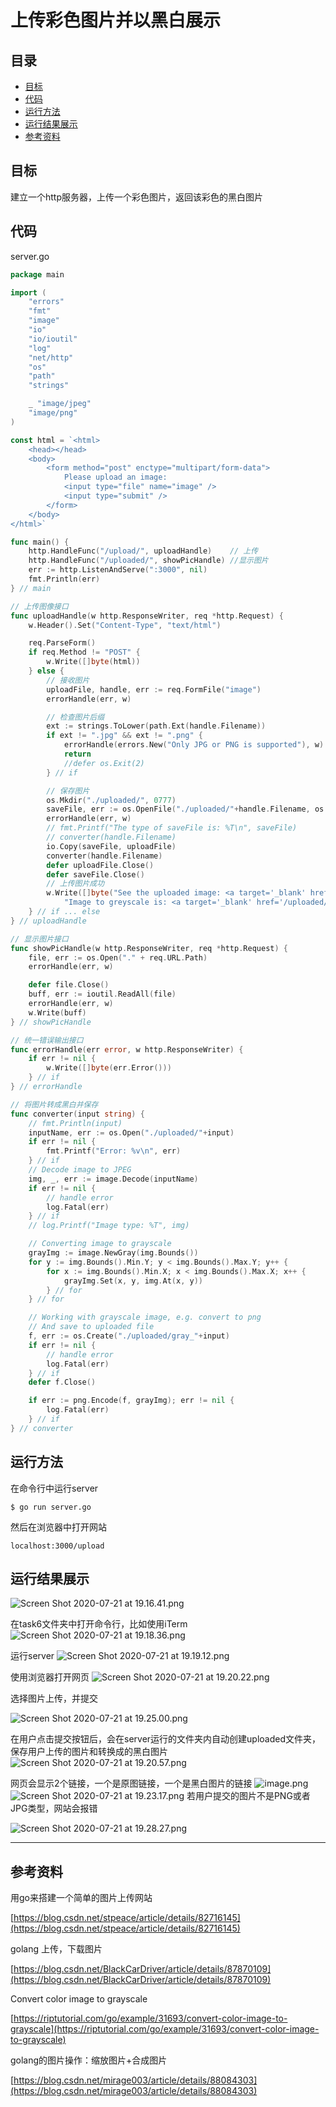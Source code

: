 # 上传彩色图片并以黑白展示
## 目录
- [目标](https://github.com/YechengChu/practice/tree/master/proj2/task6#目标)
- [代码](https://github.com/YechengChu/practice/tree/master/proj2/task6#代码)
- [运行方法](https://github.com/YechengChu/practice/tree/master/proj2/task6#运行方法)
- [运行结果展示](https://github.com/YechengChu/practice/tree/master/proj2/task6#运行结果展示)
- [参考资料](https://github.com/YechengChu/practice/tree/master/proj2/task6#参考资料)
## 目标
建立一个http服务器，上传一个彩色图片，返回该彩色的黑白图片
## 代码
server.go
```go
package main

import (
	"errors"
	"fmt"
	"image"
	"io"
	"io/ioutil"
	"log"
	"net/http"
	"os"
	"path"
	"strings"

	_ "image/jpeg"
	"image/png"
)

const html = `<html>
    <head></head>
    <body>
        <form method="post" enctype="multipart/form-data">
            Please upload an image:
            <input type="file" name="image" />
            <input type="submit" />
        </form>
    </body>
</html>`

func main() {
	http.HandleFunc("/upload/", uploadHandle)    // 上传
	http.HandleFunc("/uploaded/", showPicHandle) //显示图片
	err := http.ListenAndServe(":3000", nil)
	fmt.Println(err)
} // main

// 上传图像接口
func uploadHandle(w http.ResponseWriter, req *http.Request) {
	w.Header().Set("Content-Type", "text/html")

	req.ParseForm()
	if req.Method != "POST" {
		w.Write([]byte(html))
	} else {
		// 接收图片
		uploadFile, handle, err := req.FormFile("image")
		errorHandle(err, w)

		// 检查图片后缀
		ext := strings.ToLower(path.Ext(handle.Filename))
		if ext != ".jpg" && ext != ".png" {
			errorHandle(errors.New("Only JPG or PNG is supported"), w)
			return
			//defer os.Exit(2)
		} // if

		// 保存图片
		os.Mkdir("./uploaded/", 0777)
		saveFile, err := os.OpenFile("./uploaded/"+handle.Filename, os.O_WRONLY|os.O_CREATE, 0666)
		errorHandle(err, w)
		// fmt.Printf("The type of saveFile is: %T\n", saveFile)
		// converter(handle.Filename)
		io.Copy(saveFile, uploadFile)
		converter(handle.Filename)
		defer uploadFile.Close()
		defer saveFile.Close()
		// 上传图片成功
		w.Write([]byte("See the uploaded image: <a target='_blank' href='/uploaded/" + handle.Filename + "'>" + handle.Filename + "</a> <br>" +
			"Image to greyscale is: <a target='_blank' href='/uploaded/gray_" + handle.Filename + "'>" + "gray_" + handle.Filename))
	} // if ... else
} // uploadHandle

// 显示图片接口
func showPicHandle(w http.ResponseWriter, req *http.Request) {
	file, err := os.Open("." + req.URL.Path)
	errorHandle(err, w)

	defer file.Close()
	buff, err := ioutil.ReadAll(file)
	errorHandle(err, w)
	w.Write(buff)
} // showPicHandle

// 统一错误输出接口
func errorHandle(err error, w http.ResponseWriter) {
	if err != nil {
		w.Write([]byte(err.Error()))
	} // if
} // errorHandle

// 将图片转成黑白并保存
func converter(input string) {
	// fmt.Println(input)
	inputName, err := os.Open("./uploaded/"+input)
	if err != nil {
		fmt.Printf("Error: %v\n", err)
	} // if
	// Decode image to JPEG
	img, _, err := image.Decode(inputName)
	if err != nil {
		// handle error
		log.Fatal(err)
	} // if
	// log.Printf("Image type: %T", img)

	// Converting image to grayscale
	grayImg := image.NewGray(img.Bounds())
	for y := img.Bounds().Min.Y; y < img.Bounds().Max.Y; y++ {
		for x := img.Bounds().Min.X; x < img.Bounds().Max.X; x++ {
			grayImg.Set(x, y, img.At(x, y))
		} // for
	} // for

	// Working with grayscale image, e.g. convert to png
	// And save to uploaded file
	f, err := os.Create("./uploaded/gray_"+input)
	if err != nil {
		// handle error
		log.Fatal(err)
	} // if
	defer f.Close()

	if err := png.Encode(f, grayImg); err != nil {
		log.Fatal(err)
	} // if
} // converter
```
## 运行方法
在命令行中运行server
```
$ go run server.go
```
然后在浏览器中打开网站
```
localhost:3000/upload
```
## 运行结果展示
![Screen Shot 2020-07-21 at 19.16.41.png](https://cdn.nlark.com/yuque/0/2020/png/1609946/1595330207709-63d21465-82c6-4cd5-9296-f3732542b7ee.png#align=left&display=inline&height=267&margin=%5Bobject%20Object%5D&name=Screen%20Shot%202020-07-21%20at%2019.16.41.png&originHeight=267&originWidth=591&size=32764&status=done&style=none&width=591)

在task6文件夹中打开命令行，比如使用iTerm
![Screen Shot 2020-07-21 at 19.18.36.png](https://cdn.nlark.com/yuque/0/2020/png/1609946/1595330323323-274ec78f-09c1-4a76-8382-ce626be425df.png#align=left&display=inline&height=112&margin=%5Bobject%20Object%5D&name=Screen%20Shot%202020-07-21%20at%2019.18.36.png&originHeight=112&originWidth=732&size=19402&status=done&style=none&width=732)

运行server
![Screen Shot 2020-07-21 at 19.19.12.png](https://cdn.nlark.com/yuque/0/2020/png/1609946/1595330359557-07a8ac93-1530-429a-ab5e-a12c9829dbaf.png#align=left&display=inline&height=326&margin=%5Bobject%20Object%5D&name=Screen%20Shot%202020-07-21%20at%2019.19.12.png&originHeight=326&originWidth=1319&size=38504&status=done&style=none&width=1319)

使用浏览器打开网页
![Screen Shot 2020-07-21 at 19.20.22.png](https://cdn.nlark.com/yuque/0/2020/png/1609946/1595330432946-cad16f38-82ab-4641-b316-83d0a556880f.png#align=left&display=inline&height=489&margin=%5Bobject%20Object%5D&name=Screen%20Shot%202020-07-21%20at%2019.20.22.png&originHeight=489&originWidth=958&size=121292&status=done&style=none&width=958)

选择图片上传，并提交

![Screen Shot 2020-07-21 at 19.25.00.png](https://cdn.nlark.com/yuque/0/2020/png/1609946/1595330707133-21b78e7a-61ce-42af-85ab-eea068cdcee5.png#align=left&display=inline&height=253&margin=%5Bobject%20Object%5D&name=Screen%20Shot%202020-07-21%20at%2019.25.00.png&originHeight=253&originWidth=615&size=51197&status=done&style=none&width=615)

在用户点击提交按钮后，会在server运行的文件夹内自动创建uploaded文件夹，保存用户上传的图片和转换成的黑白图片
![Screen Shot 2020-07-21 at 19.20.57.png](https://cdn.nlark.com/yuque/0/2020/png/1609946/1595330464236-9c6a14a1-1c7c-49f1-a263-dec48c08d6ad.png#align=left&display=inline&height=151&margin=%5Bobject%20Object%5D&name=Screen%20Shot%202020-07-21%20at%2019.20.57.png&originHeight=151&originWidth=1312&size=35178&status=done&style=none&width=1312)

网页会显示2个链接，一个是原图链接，一个是黑白图片的链接
![image.png](https://cdn.nlark.com/yuque/0/2020/png/1609946/1595330598780-8419d63b-44b8-426b-9187-8676e0ab90c7.png#align=left&display=inline&height=675&margin=%5Bobject%20Object%5D&name=image.png&originHeight=675&originWidth=1316&size=827027&status=done&style=none&width=1316)
![Screen Shot 2020-07-21 at 19.23.17.png](https://cdn.nlark.com/yuque/0/2020/png/1609946/1595330612534-261df0fa-031d-414a-91d1-44f413260894.png#align=left&display=inline&height=683&margin=%5Bobject%20Object%5D&name=Screen%20Shot%202020-07-21%20at%2019.23.17.png&originHeight=683&originWidth=1315&size=372857&status=done&style=none&width=1315)
若用户提交的图片不是PNG或者JPG类型，网站会报错

![Screen Shot 2020-07-21 at 19.28.27.png](https://cdn.nlark.com/yuque/0/2020/png/1609946/1595330914095-3dec6cb1-fdb1-423f-a0ef-7503d034fbba.png#align=left&display=inline&height=116&margin=%5Bobject%20Object%5D&name=Screen%20Shot%202020-07-21%20at%2019.28.27.png&originHeight=116&originWidth=943&size=21962&status=done&style=none&width=943)

---

## 参考资料
用go来搭建一个简单的图片上传网站

[https://blog.csdn.net/stpeace/article/details/82716145](https://blog.csdn.net/stpeace/article/details/82716145)

golang 上传，下载图片

[https://blog.csdn.net/BlackCarDriver/article/details/87870109](https://blog.csdn.net/BlackCarDriver/article/details/87870109)

Convert color image to grayscale

[https://riptutorial.com/go/example/31693/convert-color-image-to-grayscale](https://riptutorial.com/go/example/31693/convert-color-image-to-grayscale)

golang的图片操作：缩放图片+合成图片

[https://blog.csdn.net/mirage003/article/details/88084303](https://blog.csdn.net/mirage003/article/details/88084303)
